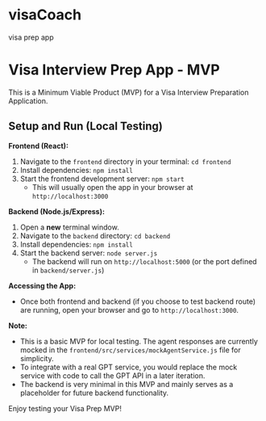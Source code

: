 # visaCoach
visa prep app

# Visa Interview Prep App - MVP

This is a Minimum Viable Product (MVP) for a Visa Interview Preparation Application.

## Setup and Run (Local Testing)

**Frontend (React):**

1.  Navigate to the `frontend` directory in your terminal: `cd frontend`
2.  Install dependencies: `npm install`
3.  Start the frontend development server: `npm start`
    *   This will usually open the app in your browser at `http://localhost:3000`

**Backend (Node.js/Express):**

1.  Open a **new** terminal window.
2.  Navigate to the `backend` directory: `cd backend`
3.  Install dependencies: `npm install`
4.  Start the backend server: `node server.js`
    *   The backend will run on `http://localhost:5000` (or the port defined in `backend/server.js`)

**Accessing the App:**

*   Once both frontend and backend (if you choose to test backend route) are running, open your browser and go to `http://localhost:3000`.

**Note:**

*   This is a basic MVP for local testing. The agent responses are currently mocked in the `frontend/src/services/mockAgentService.js` file for simplicity.
*   To integrate with a real GPT service, you would replace the mock service with code to call the GPT API in a later iteration.
*   The backend is very minimal in this MVP and mainly serves as a placeholder for future backend functionality.

Enjoy testing your Visa Prep MVP!
